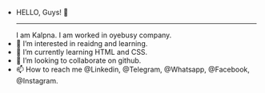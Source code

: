 - HELLO, Guys! 👋 <hr>
I am Kalpna. I am worked in oyebusy company.
- 👀 I’m interested in reaidng and learning.
- 🌱 I’m currently learning HTML and CSS.
- 💞️ I’m looking to collaborate on github.
- 📫 How to reach me @Linkedin, @Telegram, @Whatsapp, @Facebook, @Instagram.

<!---
luckkalpna/luckkalpna is a ✨ special ✨ repository because its `README.md` (this file) appears on your GitHub profile.
You can click the Preview link to take a look at your changes.
--->
